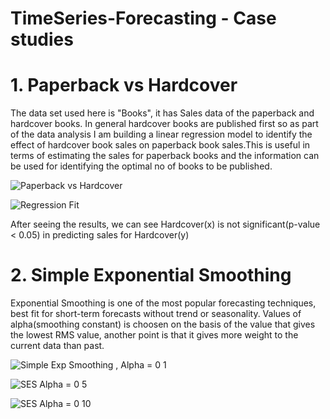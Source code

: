 # TimeSeries-Forecasting - Case studies

# 1. Paperback vs Hardcover

The data set used here is "Books", it has Sales data of the paperback and hardcover books. In general hardcover books are 
published first so as part of the data analysis I am building a linear regression model to identify the effect of hardcover book sales on paperback book sales.This is useful in terms of estimating the sales for paperback books and the information can be used for identifying the optimal no of books to be published.


![Paperback vs Hardcover](https://user-images.githubusercontent.com/38140470/82738326-65b0d200-9cfc-11ea-9f9f-242126961db3.png)

![Regression Fit](https://user-images.githubusercontent.com/38140470/82739033-0d7cce80-9d02-11ea-9989-e8df27156795.png)

After seeing the results, we can see Hardcover(x) is not significant(p-value < 0.05) in predicting sales for Hardcover(y)

# 2. Simple Exponential Smoothing

Exponential Smoothing is one of the most popular forecasting techniques, best fit for short-term forecasts without trend
or seasonality. Values of alpha(smoothing constant) is choosen on the basis of the value that gives the lowest RMS value,
another point is that it gives more weight to the current data than past.

![Simple Exp Smoothing , Alpha = 0 1](https://user-images.githubusercontent.com/38140470/82739101-82e89f00-9d02-11ea-998f-b266cffd8392.png)


![SES Alpha = 0 5](https://user-images.githubusercontent.com/38140470/82739105-8714bc80-9d02-11ea-99cd-a1969a9a68d3.png)


![SES Alpha = 0 10](https://user-images.githubusercontent.com/38140470/82739106-8bd97080-9d02-11ea-851d-e487fe659581.png)
